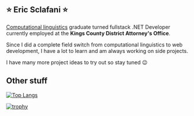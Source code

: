 ## ⭐ Eric Sclafani ⭐

[Computational linguistics](https://plato.stanford.edu/entries/computational-linguistics/) graduate turned fullstack .NET Developer currently employed at the **Kings County District Attorney's Office**.

Since I did a complete field switch from computational linguistics to web development, I have a lot to learn and am always working on side projects.

I have many more project ideas to try out so stay tuned 😉

## Other stuff

[![Top Langs](https://github-readme-stats.vercel.app/api/top-langs/?username=eric-sclafani&hide=Jupyter+Notebook,Lua,MDX,SCSS,Typst&layout=donut&exclude_repo=eric-sclafani.github.io&theme=radical&size_weight=0.5&count_weight=0.5)](https://github.com/eric-sclafani/github-readme-stats)

[![trophy](https://github-profile-trophy.vercel.app/?username=eric-sclafani&theme=juicyfresh&margin-w=15&title=-Reviews)](https://github.com/eric-sclafani/github-profile-trophy)

<!--
**eric-sclafani/eric-sclafani** is a ✨ _special_ ✨ repository because its `README.md` (this file) appears on your GitHub profile.

Here are some ideas to get you started:

- 🔭 I’m currently working on ...
- 🌱 I’m currently learning ...
- 👯 I’m looking to collaborate on ...
- 🤔 I’m looking for help with ...
- 💬 Ask me about ...
- 📫 How to reach me: ...
- 😄 Pronouns: ...
- ⚡ Fun fact: ...
-->
